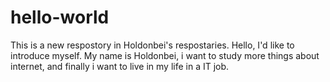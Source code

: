 # hello-world
This is a new respostory in Holdonbei's respostaries.
Hello, I'd like to introduce myself. My name is Holdonbei, i want to study more things about internet, and finally i want to live in my life in a IT job.

